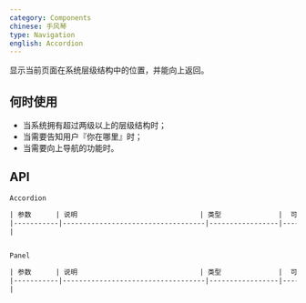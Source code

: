 ```yaml
---
category: Components
chinese: 手风琴
type: Navigation
english: Accordion
---
```


显示当前页面在系统层级结构中的位置，并能向上返回。

## 何时使用

- 当系统拥有超过两级以上的层级结构时；
- 当需要告知用户『你在哪里』时；
- 当需要向上导航的功能时。

## API

```html
Accordion

| 参数      | 说明                              | 类型              |  可选值 | 默认值 |
|-----------|-----------------------------------|-----------------|---------|--------|
|


Panel

| 参数      | 说明                              | 类型              |  可选值 | 默认值 |
|-----------|-----------------------------------|-----------------|---------|--------|
|
